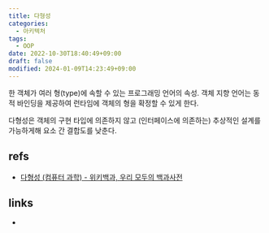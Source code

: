 ```yaml
---
title: 다형성
categories:
  - 아키텍처
tags:
  - OOP
date: 2022-10-30T18:40:49+09:00
draft: false
modified: 2024-01-09T14:23:49+09:00
---
```

한 객체가 여러 형(type)에 속할 수 있는 프로그래밍 언어의 속성. 객체 지향 언어는 동적 바인딩을 제공하여 런타임에 객체의 형을 확정할 수 있게 한다.

다형성은 객체의 구현 타입에 의존하지 않고 (인터페이스에 의존하는) 추상적인 설계를 가능하게해 요소 간 결합도를 낮춘다.


## refs
- [다형성 (컴퓨터 과학) - 위키백과, 우리 모두의 백과사전](https://ko.wikipedia.org/wiki/%EB%8B%A4%ED%98%95%EC%84%B1_(%EC%BB%B4%ED%93%A8%ED%84%B0_%EA%B3%BC%ED%95%99))


## links
- 
